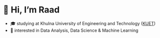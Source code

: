 # 👋 Hi, I’m Raad

- :mortar_board: studying at Khulna University of Engineering and Technology ([KUET](Cgdnd3Mtd2l6EAEYADIHCC4QJxCTAjIECCMQJzICCAAyAggAMgIIADICCAAyAggAMgIIADICCAAyBAgAEAM6BwgjEOoCECc6BAgAEEM6CAgAELEDEIMBOgIILjoOCC4QsQMQgwEQxwEQrwE6BQguELEDSgQIQRgAUKXtDFjwhw1gxZkNaAFwAngAgAHFAogBugeSAQcwLjQuMC4xmAEAoAEBqgEHZ3dzLXdperABCsABAQ))
- 👀 interested in Data Analysis, Data Science & Machine Learning


<!---
RaadShahamat/RaadShahamat is a ✨ special ✨ repository because its `README.md` (this file) appears on your GitHub profile.
You can click the Preview link to take a look at your changes.
--->
